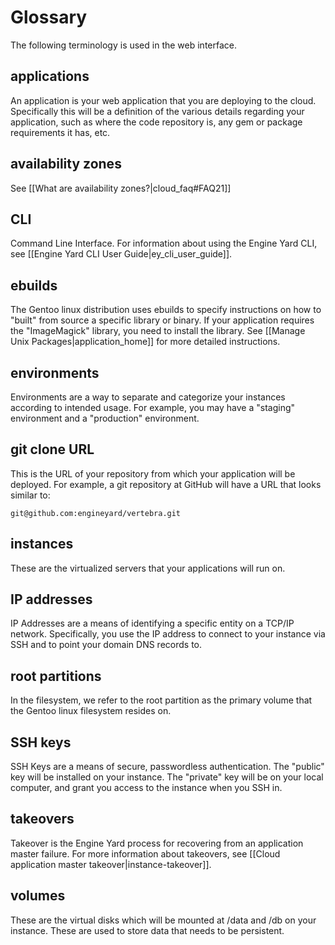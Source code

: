 # Glossary

The following terminology is used in the web interface.

## applications

An application is your web application that you are deploying to the cloud.  Specifically this will be a definition of the various details regarding your application, such as where the code repository is, any gem or package requirements it has, etc.

## availability zones

See [[What are availability zones?|cloud_faq#FAQ21]]

## CLI

Command Line Interface. For information about using the Engine Yard CLI, see [[Engine Yard CLI User Guide|ey_cli_user_guide]].

## ebuilds

The Gentoo linux distribution uses ebuilds to specify instructions on how to "built" from source a specific library or binary.  If your application requires the "ImageMagick" library, you need to install the library.  See [[Manage Unix Packages|application_home]] for more detailed instructions.

## environments

Environments are a way to separate and categorize your instances according to intended usage.  For example, you may have a "staging" environment and a "production" environment.

## git clone URL

This is the URL of your repository from which your application will be deployed.  For example, a git repository at GitHub will have a URL that looks similar to:

    git@github.com:engineyard/vertebra.git

## instances

These are the virtualized servers that your applications will run on.  

## IP addresses

IP Addresses are a means of identifying a specific entity on a TCP/IP network.  Specifically, you use the IP address to connect to your instance via SSH and to point your domain DNS records to.

## root partitions

In the filesystem, we refer to the root partition as the primary volume that the Gentoo linux filesystem resides on.

## SSH keys

SSH Keys are a means of secure, passwordless authentication.  The "public" key will be installed on your instance.  The "private" key will be on your local computer, and grant you access to the instance when you SSH in.

## takeovers

Takeover is the Engine Yard process for recovering from an application master failure. For more information about takeovers, see [[Cloud application master takeover|instance-takeover]].

## volumes

These are the virtual disks which will be mounted at /data and /db on your instance.  These are used to store data that needs to be persistent.
